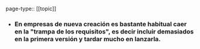 page-type:: [[topic]]
- ### En empresas de nueva creación es bastante habitual caer en la "trampa de los requisitos", es decir incluir demasiados en la primera versión y tardar mucho en lanzarla.




